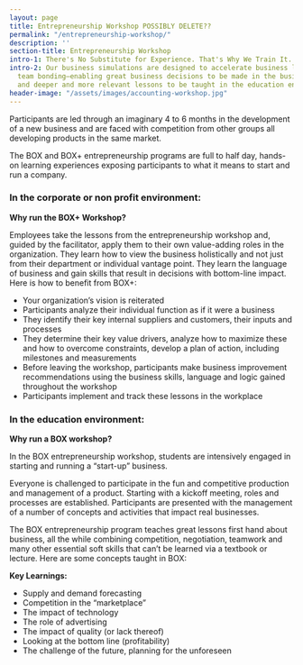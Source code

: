 ```yaml
---
layout: page
title: Entrepreneurship Workshop POSSIBLY DELETE??
permalink: "/entrepreneurship-workshop/"
description: ''
section-title: Entrepreneurship Workshop
intro-1: There's No Substitute for Experience. That's Why We Train It.
intro-2: Our business simulations are designed to accelerate business learning and
  team bonding–enabling great business decisions to be made in the business environment
  and deeper and more relevant lessons to be taught in the education environment.
header-image: "/assets/images/accounting-workshop.jpg"
---
```

Participants are led through an imaginary 4 to 6 months in the development of a new business and are faced with competition from other groups all developing products in the same market.

The BOX and BOX+ entrepreneurship programs are full to half day, hands-on learning experiences exposing participants to what it means to start and run a company.

### In the corporate or non profit environment:

**Why run the BOX+ Workshop?**

Employees take the lessons from the entrepreneurship workshop and, guided by the facilitator, apply them to their own value-adding roles in the organization. They learn how to view the business holistically and not just from their department or individual vantage point. They learn the language of business and gain skills that result in decisions with bottom-line impact. Here is how to benefit from BOX+:

- Your organization’s vision is reiterated
- Participants analyze their individual function as if it were a business
- They identify their key internal suppliers and customers, their inputs and processes
- They determine their key value drivers, analyze how to maximize these and how to overcome constraints, develop a plan of action, including milestones and measurements
- Before leaving the workshop, participants make business improvement recommendations using the business skills, language and logic gained throughout the workshop
- Participants implement and track these lessons in the workplace

### In the education environment:

**Why run a BOX workshop?**

In the BOX entrepreneurship workshop, students are intensively engaged in starting and running a “start-up” business.

Everyone is challenged to participate in the fun and competitive production and management of a product. Starting with a kickoff meeting, roles and processes are established. Participants are presented with the management of a number of concepts and activities that impact real businesses.

The BOX entrepreneurship program teaches great lessons first hand about business, all the while combining competition, negotiation, teamwork and many other essential soft skills that can’t be learned via a textbook or lecture. Here are some concepts taught in BOX:

**Key Learnings:**

- Supply and demand forecasting
- Competition in the “marketplace”
- The impact of technology
- The role of advertising
- The impact of quality (or lack thereof)
- Looking at the bottom line (profitability)
- The challenge of the future, planning for the unforeseen
